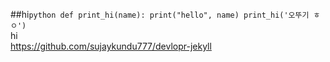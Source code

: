 ##hi
​```python
def print_hi(name):
  print("hello", name)
print_hi('오뚜기 ㅎㅇ')
​```  
hi  
https://github.com/sujaykundu777/devlopr-jekyll